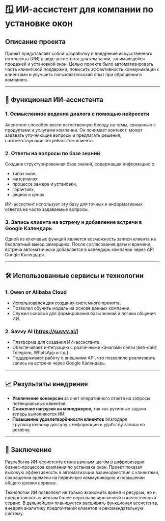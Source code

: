 # 🪟 ИИ-ассистент для компании по установке окон

## Описание проекта

Проект представляет собой разработку и внедрение искусственного интеллекта (ИИ) в виде ассистента для компании, занимающейся продажей и установкой окон. Целью проекта было автоматизировать часть клиентской поддержки, повысить эффективность коммуникации с клиентами и улучшить пользовательский опыт при обращении в компанию.

---

## 🔧 Функционал ИИ-ассистента

### 1. **Осмысленное ведение диалога с помощью нейросети**
Ассистент способен вести естественную беседу на темы, связанные с продуктами и услугами компании. Он понимает контекст, может задавать уточняющие вопросы и предлагать решения, соответствующие потребностям клиента.

### 2. **Ответы на вопросы по базе знаний**
Создана структурированная база знаний, содержащая информацию о:
- типах окон,
- материалах,
- процессе замера и установки,
- гарантиях,
- акциях и ценах.

ИИ-ассистент использует эту базу для точных и информативных ответов на часто задаваемые вопросы.

### 3. **Запись клиента на встречу и добавление встречи в Google Календарь**
Одной из ключевых функций является возможность записи клиента на бесплатный выезд замерщика. После согласования даты и времени, встреча автоматически добавляется в календарь компании через API Google Календаря.

---

## 🛠️ Использованные сервисы и технологии

### 1. **Qwen от Alibaba Cloud**
- Использовался для создания системного промпта.
- Позволил обучить модель на основе данных компании.
- Служил основой для формирования базы знаний и логики общения ИИ.

### 2. **Savvy AI (https://suvvy.ai/)**
- Платформа для создания ИИ-ассистента.
- Обеспечивает интеграцию с различными каналами связи (веб-сайт, Telegram, WhatsApp и т.д.).
- Поддерживает работу с внешними API, что позволило реализовать запись на встречи через Google Календарь.

---

## 📈 Результаты внедрения

- **Увеличение конверсии** за счет оперативного ответа на запросы потенциальных клиентов.
- **Снижение нагрузки на менеджеров**, так как рутинные задачи теперь выполняются ИИ.
- **Повышение удовлетворённости клиентов** благодаря круглосуточному доступу к информации и удобству записи на встречу.

---

## 📌 Заключение

Разработка ИИ-ассистента стала важным шагом в цифровизации бизнес-процессов компании по установке окон. Проект показал высокую эффективность в автоматизации взаимодействия с клиентами, сокращении времени на первичную коммуникацию и повышении общего уровня сервиса. 

Технологии ИИ позволяют не только экономить время и ресурсы, но и предоставлять клиентам более персонализированный и качественный сервис. В дальнейшем планируется расширять функционал ассистента, внедряя аналитику предпочтений клиентов и рекомендательную систему.


